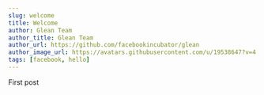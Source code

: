 ```yaml
---
slug: welcome
title: Welcome
author: Glean Team
author_title: Glean Team
author_url: https://github.com/facebookincubator/glean
author_image_url: https://avatars.githubusercontent.com/u/19538647?v=4
tags: [facebook, hello]
---
```


First post
